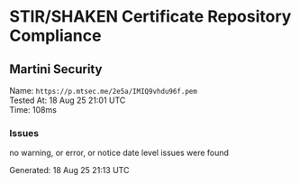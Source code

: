# STIR/SHAKEN Certificate Repository Compliance

## Martini Security

Name: `https://p.mtsec.me/2e5a/IMIQ9vhdu96f.pem`\
Tested At: 18 Aug 25 21:01 UTC\
Time: 108ms

### Issues

no warning, or error, or notice date level issues were found

Generated: 18 Aug 25 21:13 UTC
